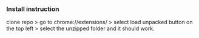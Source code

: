 ### Install instruction 

clone repo > go to chrome://extensions/ > select load unpacked button on the top left > select the unzipped folder and it should work. 
